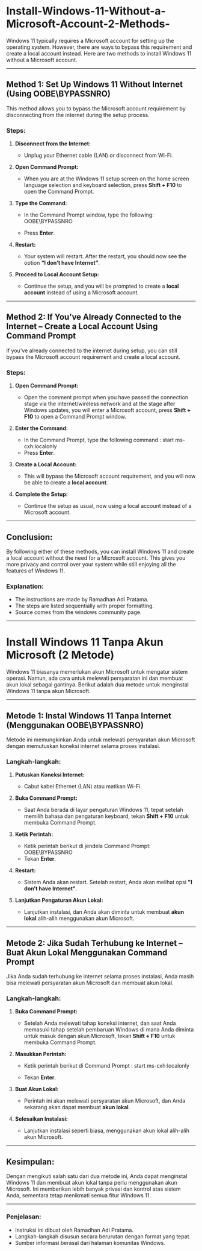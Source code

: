 # Install-Windows-11-Without-a-Microsoft-Account-2-Methods-
Windows 11 typically requires a Microsoft account for setting up the operating system. However, there are ways to bypass this requirement and create a local account instead. Here are two methods to install Windows 11 without a Microsoft account.

---

## Method 1: Set Up Windows 11 Without Internet (Using OOBE\BYPASSNRO)

This method allows you to bypass the Microsoft account requirement by disconnecting from the internet during the setup process.

### Steps:

1. **Disconnect from the Internet:**
   - Unplug your Ethernet cable (LAN) or disconnect from Wi-Fi.

2. **Open Command Prompt:**
   - When you are at the Windows 11 setup screen on the home screen language selection and keyboard selection, press **Shift + F10** to open the Command Prompt.

3. **Type the Command:**
   - In the Command Prompt window, type the following:
     OOBE\BYPASSNRO
     
   - Press **Enter**.

4. **Restart:**

   * Your system will restart. After the restart, you should now see the option **“I don’t have Internet”**.

5. **Proceed to Local Account Setup:**

   * Continue the setup, and you will be prompted to create a **local account** instead of using a Microsoft account.

---

## Method 2: If You’ve Already Connected to the Internet – Create a Local Account Using Command Prompt

If you've already connected to the internet during setup, you can still bypass the Microsoft account requirement and create a local account.

### Steps:

1. **Open Command Prompt:**

   * Open the comment prompt when you have passed the connection stage via the internet/wireless network and at the stage after Windows updates, you will enter a Microsoft account, press **Shift + F10** to open a Command Prompt window.

2. **Enter the Command:**

   * In the Command Prompt, type the following command :
     start ms-cxh:localonly
     
   - Press **Enter**.

3. **Create a Local Account:**

   * This will bypass the Microsoft account requirement, and you will now be able to create a **local account**.

4. **Complete the Setup:**

   * Continue the setup as usual, now using a local account instead of a Microsoft account.

---

## Conclusion:

By following either of these methods, you can install Windows 11 and create a local account without the need for a Microsoft account. This gives you more privacy and control over your system while still enjoying all the features of Windows 11.


### Explanation:
- The instructions are made by Ramadhan Adi Pratama.
- The steps are listed sequentially with proper formatting.
- Source comes from the windows community page.

----------------------------------------------------------------------

# **Install Windows 11 Tanpa Akun Microsoft (2 Metode)**

Windows 11 biasanya memerlukan akun Microsoft untuk mengatur sistem operasi. Namun, ada cara untuk melewati persyaratan ini dan membuat akun lokal sebagai gantinya. Berikut adalah dua metode untuk menginstal Windows 11 tanpa akun Microsoft.

---

## **Metode 1: Instal Windows 11 Tanpa Internet (Menggunakan OOBE\BYPASSNRO)**

Metode ini memungkinkan Anda untuk melewati persyaratan akun Microsoft dengan memutuskan koneksi internet selama proses instalasi.

### **Langkah-langkah:**

1. **Putuskan Koneksi Internet:**

   * Cabut kabel Ethernet (LAN) atau matikan Wi-Fi.

2. **Buka Command Prompt:**

   * Saat Anda berada di layar pengaturan Windows 11, tepat setelah memilih bahasa dan pengaturan keyboard, tekan **Shift + F10** untuk membuka Command Prompt.

3. **Ketik Perintah:**

   * Ketik perintah berikut di jendela Command Prompt:
     OOBE\BYPASSNRO
   * Tekan **Enter**.

4. **Restart:**

   * Sistem Anda akan restart. Setelah restart, Anda akan melihat opsi **"I don’t have Internet"**.

5. **Lanjutkan Pengaturan Akun Lokal:**

   * Lanjutkan instalasi, dan Anda akan diminta untuk membuat **akun lokal** alih-alih menggunakan akun Microsoft.

---

## **Metode 2: Jika Sudah Terhubung ke Internet – Buat Akun Lokal Menggunakan Command Prompt**

Jika Anda sudah terhubung ke internet selama proses instalasi, Anda masih bisa melewati persyaratan akun Microsoft dan membuat akun lokal.

### **Langkah-langkah:**

1. **Buka Command Prompt:**

   * Setelah Anda melewati tahap koneksi internet, dan saat Anda memasuki tahap setelah pembaruan Windows di mana Anda diminta untuk masuk dengan akun Microsoft, tekan **Shift + F10** untuk membuka Command Prompt.

2. **Masukkan Perintah:**

   * Ketik perintah berikut di Command Prompt :
     start ms-cxh:localonly

   * Tekan **Enter**.

4. **Buat Akun Lokal:**

   * Perintah ini akan melewati persyaratan akun Microsoft, dan Anda sekarang akan dapat membuat **akun lokal**.

5. **Selesaikan Instalasi:**

   * Lanjutkan instalasi seperti biasa, menggunakan akun lokal alih-alih akun Microsoft.

---

## **Kesimpulan:**

Dengan mengikuti salah satu dari dua metode ini, Anda dapat menginstal Windows 11 dan membuat akun lokal tanpa perlu menggunakan akun Microsoft. Ini memberikan lebih banyak privasi dan kontrol atas sistem Anda, sementara tetap menikmati semua fitur Windows 11.

---

### **Penjelasan:**

* Instruksi ini dibuat oleh Ramadhan Adi Pratama.
* Langkah-langkah disusun secara berurutan dengan format yang tepat.
* Sumber informasi berasal dari halaman komunitas Windows.

